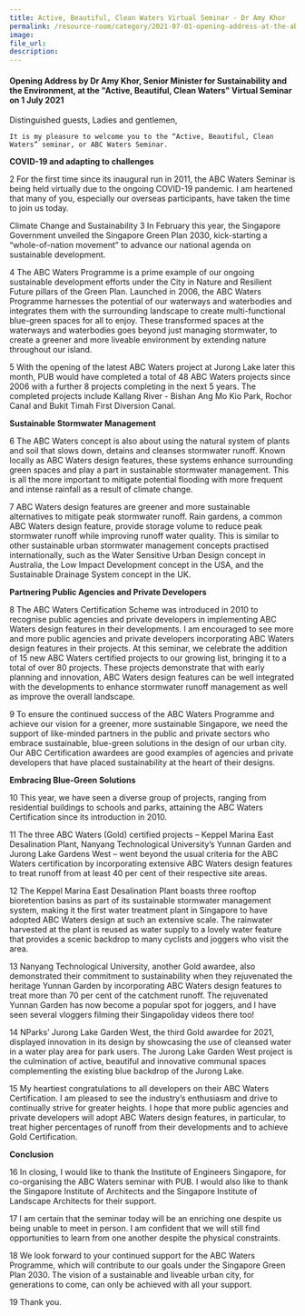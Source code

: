 ```yaml
---  
title: Active, Beautiful, Clean Waters Virtual Seminar - Dr Amy Khor
permalink: /resource-room/category/2021-07-01-opening-address-at-the-abc-waters-virtual-seminar/  
image:  
file_url:  
description:  
---  
```


#### Opening Address by Dr Amy Khor, Senior Minister for Sustainability and the Environment, at the "Active, Beautiful, Clean Waters" Virtual Seminar on 1 July 2021

Distinguished guests,
Ladies and gentlemen,

	It is my pleasure to welcome you to the “Active, Beautiful, Clean Waters” seminar, or ABC Waters Seminar. 

**COVID-19 and adapting to challenges**

2	For the first time since its inaugural run in 2011, the ABC Waters Seminar is being held virtually due to the ongoing COVID-19 pandemic. I am heartened that many of you, especially our overseas participants, have taken the time to join us today.

Climate Change and Sustainability
3	In February this year, the Singapore Government unveiled the Singapore Green Plan 2030, kick-starting a “whole-of-nation movement” to advance our national agenda on sustainable development. 

4	The ABC Waters Programme is a prime example of our ongoing sustainable development efforts under the City in Nature and Resilient Future pillars of the Green Plan. Launched in 2006, the ABC Waters Programme harnesses the potential of our waterways and waterbodies and integrates them with the surrounding landscape to create multi-functional blue-green spaces for all to enjoy. These transformed spaces at the waterways and waterbodies goes beyond just managing stormwater, to create a greener and more liveable environment by extending nature throughout our island. 

5	With the opening of the latest ABC Waters project at Jurong Lake later this month, PUB would have completed a total of 48 ABC Waters projects since 2006 with a further 8 projects completing in the next 5 years. The completed projects include Kallang River - Bishan Ang Mo Kio Park, Rochor Canal and Bukit Timah First Diversion Canal. 

**Sustainable Stormwater Management**

6	The ABC Waters concept is also about using the natural system of plants and soil that slows down, detains and cleanses stormwater runoff. Known locally as ABC Waters design features, these systems enhance surrounding green spaces and play a part in sustainable stormwater management.    This is all the more important  to mitigate  potential flooding with more frequent and intense rainfall as a result of climate change. 

7	ABC Waters design features are greener and more sustainable alternatives to mitigate peak stormwater runoff. Rain gardens, a common ABC Waters design feature, provide storage volume to reduce peak stormwater runoff while improving runoff water quality. This is similar to other sustainable urban stormwater management concepts practised internationally, such as the Water Sensitive Urban Design concept in Australia, the Low Impact Development concept in the USA, and the Sustainable Drainage System concept in the UK.

**Partnering Public Agencies and Private Developers**
 
8	The ABC Waters Certification Scheme was introduced in 2010 to recognise public agencies and private developers in implementing ABC Waters design features in their developments. I am encouraged to see more and more public agencies and private developers incorporating ABC Waters design features in their projects. At this seminar, we celebrate the addition of 15 new ABC Waters certified projects to our growing list, bringing it to a total of over 80 projects. These projects demonstrate that with early planning and innovation, ABC Waters design features can be well integrated with the developments to enhance stormwater runoff management as well as improve the overall landscape.  

9	To ensure the continued success of the ABC Waters Programme and achieve our vision for a greener, more sustainable Singapore, we need the support of like-minded partners in the public and private sectors who embrace sustainable, blue-green solutions in the design of our urban city. Our ABC Certification awardees are good examples of agencies and private developers that have placed sustainability at the heart of their designs. 

**Embracing Blue-Green Solutions**

10	This year, we have seen a diverse group of projects, ranging from residential buildings to schools and parks, attaining the ABC Waters Certification since its introduction in 2010. 

11	The three ABC Waters (Gold) certified projects – Keppel Marina East Desalination Plant, Nanyang Technological University’s Yunnan Garden and Jurong Lake Gardens West – went beyond the usual criteria for the ABC Waters certification by incorporating extensive ABC Waters design features to treat runoff from at least 40 per cent of their respective site areas.  

12	The Keppel Marina East Desalination Plant boasts three rooftop bioretention basins as part of its sustainable stormwater management system, making it the first water treatment plant in Singapore to have adopted ABC Waters design at such an extensive scale. The rainwater harvested at the plant is reused as water supply to a lovely water feature that provides a scenic backdrop to many cyclists and joggers who visit the area.

13	Nanyang Technological University, another Gold awardee, also demonstrated their commitment to sustainability when they rejuvenated the heritage Yunnan Garden by incorporating ABC Waters design features to treat more than 70 per cent of the catchment runoff. The rejuvenated Yunnan Garden has now become a popular spot for joggers, and I have seen several vloggers filming their Singapoliday videos there too! 

14	NParks’ Jurong Lake Garden West, the third Gold awardee for 2021, displayed innovation in its design by showcasing the use of cleansed water in a water play area for park users. The Jurong Lake Garden West project is the culmination of active, beautiful and innovative communal spaces complementing the existing blue backdrop of the Jurong Lake. 

15	My heartiest congratulations to all developers on their ABC Waters Certification. I am pleased to see the industry’s enthusiasm and drive to continually strive for greater heights. I hope that more public agencies and private developers will adopt ABC Waters design features, in particular, to treat higher percentages of runoff from their developments and to achieve Gold Certification.     

**Conclusion** 

16	In closing, I would like to thank the Institute of Engineers Singapore, for co-organising the ABC Waters seminar with PUB. I would also like to thank the Singapore Institute of Architects and the Singapore Institute of Landscape Architects for their support. 

17	I am certain that the seminar today will be an enriching one despite us being unable to meet in person. I am confident that we will still find opportunities to learn from one another despite the physical constraints. 
 
18	We look forward to your continued support for the ABC Waters Programme, which will contribute to our goals under the Singapore Green Plan 2030. The vision of a sustainable and liveable urban city, for generations to come, can only be achieved with all your support. 

19	Thank you. 
